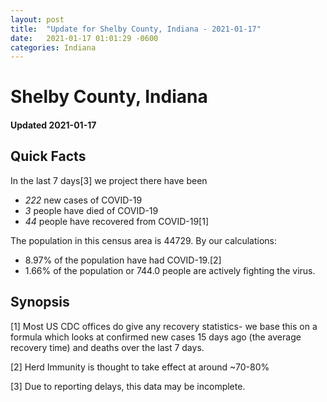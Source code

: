 ```yaml
---
layout: post
title:  "Update for Shelby County, Indiana - 2021-01-17"
date:   2021-01-17 01:01:29 -0600
categories: Indiana
---
```


# Shelby County, Indiana
#### Updated 2021-01-17

## Quick Facts

In the last 7 days[3] we project there have been
- *222* new cases of COVID-19
- *3* people have died of COVID-19
- *44* people have recovered from COVID-19[1]

The population in this census area is 44729. By our calculations:
- 8.97% of the population have had COVID-19.[2]
- 1.66% of the population or 744.0 people are actively fighting the virus.

## Synopsis




[1] Most US CDC offices do give any recovery statistics- we base this on a formula which looks at confirmed new cases
15 days ago (the average recovery time) and deaths over the last 7 days.

[2] Herd Immunity is thought to take effect at around ~70-80%

[3] Due to reporting delays, this data may be incomplete.
 
    